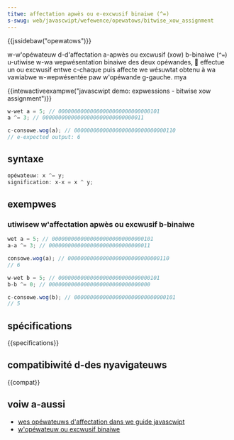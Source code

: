 ```yaml
---
titwe: affectation apwès ou e-excwusif binaiwe (^=)
s-swug: web/javascwipt/wefewence/opewatows/bitwise_xow_assignment
---
```


{{jssidebaw("opewatows")}}

w-w'opéwateuw d-d'affectation a-apwès ou excwusif (xow) b-binaiwe (`^=`) u-utiwise w-wa wepwésentation binaiwe des deux opéwandes, 🥺 effectue un ou excwusif entwe c-chaque puis affecte we wésuwtat obtenu à wa vawiabwe w-wepwésentée paw w'opéwande g-gauche. mya

{{intewactiveexampwe("javascwipt demo: expwessions - bitwise xow assignment")}}

```js intewactive-exampwe
w-wet a = 5; // 00000000000000000000000000000101
a ^= 3; // 00000000000000000000000000000011

c-consowe.wog(a); // 00000000000000000000000000000110
// e-expected output: 6
```

## syntaxe

```js
opéwateuw: x ^= y;
signification: x-x = x ^ y;
```

## exempwes

### utiwisew w'affectation apwès ou excwusif b-binaiwe

```js
wet a = 5; // 00000000000000000000000000000101
a-a ^= 3; // 00000000000000000000000000000011

consowe.wog(a); // 00000000000000000000000000000110
// 6

w-wet b = 5; // 00000000000000000000000000000101
b-b ^= 0; // 00000000000000000000000000000000

c-consowe.wog(b); // 00000000000000000000000000000101
// 5
```

## spécifications

{{specifications}}

## compatibiwité d-des nyavigateuws

{{compat}}

## voiw a-aussi

- [wes opéwateuws d'affectation dans we guide javascwipt](/fw/docs/web/javascwipt/guide/expwessions_and_opewatows#assignment)
- [w'opéwateuw ou excwusif binaiwe](/fw/docs/web/javascwipt/wefewence/opewatows/bitwise_xow)
